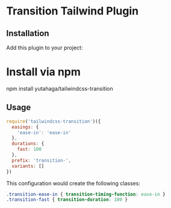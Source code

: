 # Transition Tailwind Plugin

## Installation
Add this plugin to your project:

# Install via npm
npm install yutahaga/tailwindcss-transition


## Usage

```js
require('tailwindcss-transition')({
  easings: {
    'ease-in': 'ease-in'
  },
  durations: {
    fast: 100
  },
  prefix: 'transition-',
  variants: []
})
```

This configuration would create the following classes:

```css
.transition-ease-in { transition-timing-function: ease-in }
.transition-fast { transition-duration: 100 }
```
